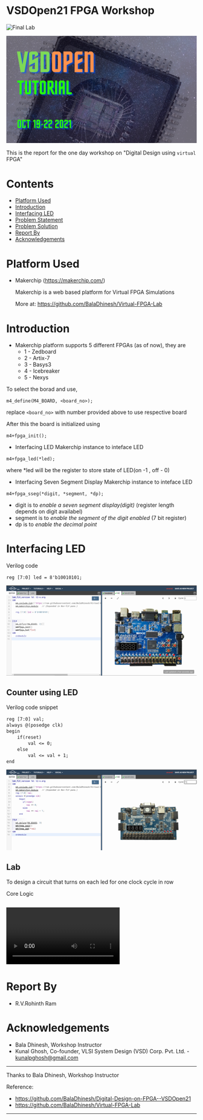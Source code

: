 # VSDOpen21 FPGA Workshop

![Final Lab]()

![VSDOpen21](/assets/vsdopentutorial_banner.png)

This is the report for the one day workshop on "Digital Design using `virtual` FPGA"


# Contents
 - [Platform Used](#Platform-Used)
 - [Introduction](#Introduction)
 - [Interfacing LED](#Interfacing-LED)
 - [Problem Statement](#Problem-Statement)
 - [Problem Solution](#Problem-Solution)
 - [Report By](#Report-By)
 - [Acknowledgements](#Acknowledgements)



# Platform Used
 - Makerchip (https://makerchip.com/)

    Makerchip is a web based platform for Virtual FPGA Simulations

    More at: https://github.com/BalaDhinesh/Virtual-FPGA-Lab


# Introduction
- Makerchip platform supports 5 different FPGAs (as of now), they are    
    * 1 - Zedboard
    * 2 - Artix-7
    * 3 - Basys3
    * 4 - Icebreaker
    * 5 - Nexys

To select the borad and use, 
```
m4_define(M4_BOARD, <board_no>);
```
replace `<board_no>` with number provided above to use respective board

After this the board is initialized using 
```
m4+fpga_init();
```

- Interfacing LED
Makerchip instance to inteface LED
```
m4+fpga_led(*led);
```
where *led will be the register to store state of LED(on -1 , off - 0)

- Interfacing Seven Segment Display
Makerchip instance to inteface LED
```
m4+fpga_sseg(*digit, *segment, *dp);
```
- digit is to *enable a seven segment display(digit)* (register length depends on digit availabel)
- segment is to *enable the segment of the digit enabled* (7 bit register)
- dp is to *enable the decimal point* 

# Interfacing LED
Verilog code
```
reg [7:0] led = 8'b10010101;
```

![LED at makerchip](/assets/LED_Interfacing/led_interfacing_1.png)

## Counter using LED
Verilog code snippet
```
reg [7:0] val;
always @(posedge clk)
begin
    if(reset) 
        val <= 0;
    else 
        val <= val + 1;
end
```
![@ cycle 71](/assets/LED_Interfacing/led_binary_counter.png)

## Lab
 To design a circuit that turns on each led for one clock cycle in row

Core Logic
```

```
![LED Lab](/assets/LED_Interfacing/led_lab.mp4)

# Report By
- R.V.Rohinth Ram

# Acknowledgements
- Bala Dhinesh, Workshop Instructor
- Kunal Ghosh, Co-founder, VLSI System Design (VSD) Corp. Pvt. Ltd. - kunalpghosh@gmail.com


---
Thanks to Bala Dhinesh, Workshop Instructor

Reference: 
- https://github.com/BalaDhinesh/Digital-Design-on-FPGA--VSDOpen21
- https://github.com/BalaDhinesh/Virtual-FPGA-Lab
---